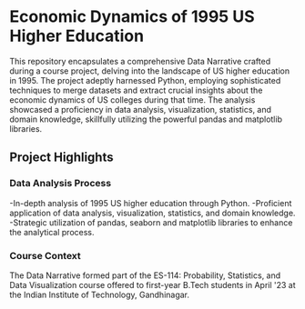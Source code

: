 # Economic Dynamics of 1995 US Higher Education

This repository encapsulates a comprehensive Data Narrative crafted during a course project, delving into the landscape of US higher education in 1995. The project adeptly harnessed Python, employing sophisticated techniques to merge datasets and extract crucial insights about the economic dynamics of US colleges during that time. The analysis showcased a proficiency in data analysis, visualization, statistics, and domain knowledge, skillfully utilizing the powerful pandas and matplotlib libraries.

## Project Highlights

### Data Analysis Process
-In-depth analysis of 1995 US higher education through Python.
-Proficient application of data analysis, visualization, statistics, and domain knowledge.
-Strategic utilization of pandas, seaborn and matplotlib libraries to enhance the analytical process.

### Course Context
The Data Narrative formed part of the ES-114: Probability, Statistics, and Data Visualization course offered to first-year B.Tech students in April '23 at the Indian Institute of Technology, Gandhinagar.
